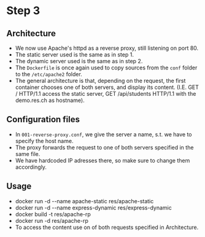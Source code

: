 # Step 3

## Architecture
* We now use Apache's httpd as a reverse proxy, still listening on port 80.
* The static server used is the same as in step 1.
* The dynamic server used is the same as in step 2.
* The `Dockerfile` is once again used to copy sources from the `conf` folder to the `/etc/apache2` folder.
* The general architecture is that, depending on the request, the first container chooses one of both servers, and display its content. (I.E. GET / HTTP/1.1 access the static server, GET /api/students HTTP/1.1 with the demo.res.ch as hostname).

## Configuration files
* In `001-reverse-proxy.conf`, we give the server a name, s.t. we have to specify the host name.
* The proxy forwards the request to one of both servers specified in the same file.
* We have hardcoded IP adresses there, so make sure to change them accordingly.

## Usage
* docker run -d --name apache-static res/apache-static
* docker run -d --name express-dynamic res/express-dynamic
* docker build -t res/apache-rp 
* docker run -d res/apache-rp
* To access the content use on of both requests specified in Architecture.
